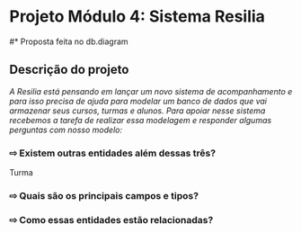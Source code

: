 # Projeto Módulo 4: Sistema Resilia

#* Proposta feita no db.diagram

## Descrição do projeto
_A Resilia está pensando em lançar um novo sistema de
acompanhamento e para isso precisa de ajuda para modelar um
banco de dados que vai armazenar seus cursos, turmas e alunos.
Para apoiar nesse sistema recebemos a tarefa de realizar essa modelagem
e responder algumas perguntas com nosso modelo:_

### ⇨ Existem outras entidades além dessas três?
Turma

### ⇨ Quais são os principais campos e tipos?

### ⇨ Como essas entidades estão relacionadas?


